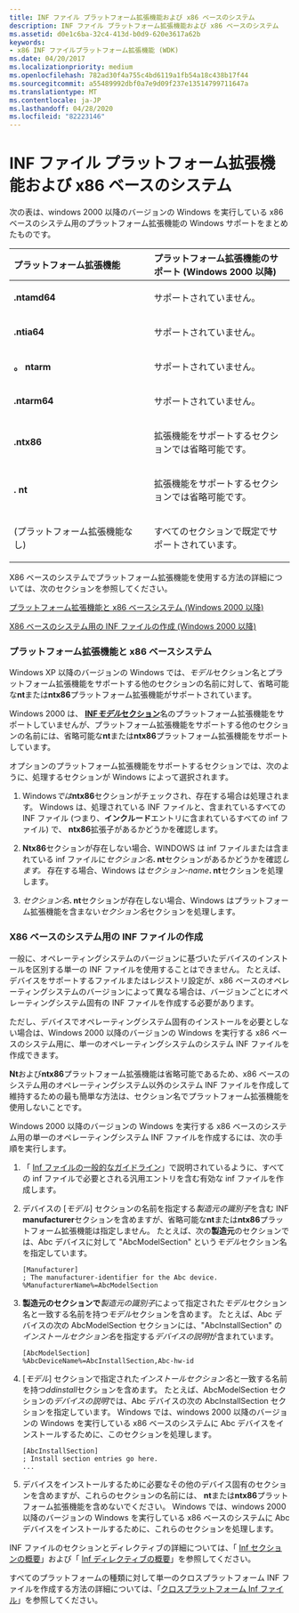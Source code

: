 ```yaml
---
title: INF ファイル プラットフォーム拡張機能および x86 ベースのシステム
description: INF ファイル プラットフォーム拡張機能および x86 ベースのシステム
ms.assetid: d0e1c6ba-32c4-413d-b0d9-620e3617a62b
keywords:
- x86 INF ファイルプラットフォーム拡張機能 (WDK)
ms.date: 04/20/2017
ms.localizationpriority: medium
ms.openlocfilehash: 782ad30f4a755c4bd6119a1fb54a18c438b17f44
ms.sourcegitcommit: a55489992dbf0a7e9d09f237e13514799711647a
ms.translationtype: MT
ms.contentlocale: ja-JP
ms.lasthandoff: 04/28/2020
ms.locfileid: "82223146"
---
```

# <a name="inf-file-platform-extensions-and-x86-based-systems"></a>INF ファイル プラットフォーム拡張機能および x86 ベースのシステム


次の表は、windows 2000 以降のバージョンの Windows を実行している x86 ベースのシステム用のプラットフォーム拡張機能の Windows サポートをまとめたものです。

<table>
<colgroup>
<col width="50%" />
<col width="50%" />
</colgroup>
<thead>
<tr class="header">
<th align="left">プラットフォーム拡張機能</th>
<th align="left">プラットフォーム拡張機能のサポート (Windows 2000 以降)</th>
</tr>
</thead>
<tbody>
<tr class="odd">
<td align="left"><p><strong>.ntamd64</strong></p></td>
<td align="left"><p>サポートされていません。</p></td>
</tr>
<tr class="even">
<td align="left"><p><strong>.ntia64</strong></p></td>
<td align="left"><p>サポートされていません。</p></td>
</tr>
<tr class="odd">
<td align="left"><p><strong>。 ntarm</strong></p></td>
<td align="left"><p>サポートされていません。</p></td>
</tr>
<tr class="even">
<td align="left"><p><strong>.ntarm64</strong></p></td>
<td align="left"><p>サポートされていません。</p></td>
</tr>
<tr class="odd">
<td align="left"><p><strong>.ntx86</strong></p></td>
<td align="left"><p>拡張機能をサポートするセクションでは省略可能です。</p></td>
</tr>
<tr class="even">
<td align="left"><p><strong>. nt</strong></p></td>
<td align="left"><p>拡張機能をサポートするセクションでは省略可能です。</p></td>
</tr>
<tr class="odd">
<td align="left"><p>(プラットフォーム拡張機能なし)</p></td>
<td align="left"><p>すべてのセクションで既定でサポートされています。</p></td>
</tr>
</tbody>
</table>

 

X86 ベースのシステムでプラットフォーム拡張機能を使用する方法の詳細については、次のセクションを参照してください。

[プラットフォーム拡張機能と x86 ベースシステム (Windows 2000 以降)](#platform-extensions-and-x86-based-systems--windows-2000-and-later-)

[X86 ベースのシステム用の INF ファイルの作成 (Windows 2000 以降)](#creating-inf-files-for-x86-based-systems--windows-2000-and-later-)

### <a name="platform-extensions-and-x86-based-systems"></a><a href="" id="platform-extensions-and-x86-based-systems--windows-2000-and-later-"></a>プラットフォーム拡張機能と x86 ベースシステム

Windows XP 以降のバージョンの Windows では、*モデル*セクション名とプラットフォーム拡張機能をサポートする他のセクションの名前に対して、省略可能な**nt**または**ntx86**プラットフォーム拡張機能がサポートされています。

Windows 2000 は、 [**INF*モデル*セクション**](inf-models-section.md)名のプラットフォーム拡張機能をサポートしていませんが、プラットフォーム拡張機能をサポートする他のセクションの名前には、省略可能な**nt**または**ntx86**プラットフォーム拡張機能をサポートしています。

オプションのプラットフォーム拡張機能をサポートするセクションでは、次のように、処理するセクションが Windows によって選択されます。

1. Windows<em>では</em>**ntx86**セクションがチェックされ、存在する場合は処理されます。 Windows は、処理されている INF ファイルと、含まれているすべての INF ファイル (つまり、**インクルード**エントリに含まれているすべての inf ファイル) で、 **ntx86**拡張子があるかどうかを確認します。

2. **Ntx86**セクションが存在しない場合、WINDOWS は inf ファイルまたは含まれている inf ファイルに<em>セクション名</em>**. nt**セクションがあるかどうかを確認<em>します。</em> 存在する場合、Windows は<em>セクション-name</em>**. nt**セクションを処理します。

3. <em>セクション名</em>**. nt**セクションが存在しない場合、Windows はプラットフォーム拡張機能を含まない*セクション名*セクションを処理します。

### <a name="creating-inf-files-for-x86-based-systems"></a><a href="" id="creating-inf-files-for-x86-based-systems--windows-2000-and-later-"></a>X86 ベースのシステム用の INF ファイルの作成

一般に、オペレーティングシステムのバージョンに基づいたデバイスのインストールを区別する単一の INF ファイルを使用することはできません。 たとえば、デバイスをサポートするファイルまたはレジストリ設定が、x86 ベースのオペレーティングシステムのバージョンによって異なる場合は、バージョンごとにオペレーティングシステム固有の INF ファイルを作成する必要があります。

ただし、デバイスでオペレーティングシステム固有のインストールを必要としない場合は、Windows 2000 以降のバージョンの Windows を実行する x86 ベースのシステム用に、単一のオペレーティングシステムのシステム INF ファイルを作成できます。

**Nt**および**ntx86**プラットフォーム拡張機能は省略可能であるため、x86 ベースのシステム用のオペレーティングシステム以外のシステム INF ファイルを作成して維持するための最も簡単な方法は、セクション名でプラットフォーム拡張機能を使用しないことです。

Windows 2000 以降のバージョンの Windows を実行する x86 ベースのシステム用の単一のオペレーティングシステム INF ファイルを作成するには、次の手順を実行します。

1.  「 [Inf ファイルの一般的なガイドライン](general-guidelines-for-inf-files.md)」で説明されているように、すべての inf ファイルで必要とされる汎用エントリを含む有効な inf ファイルを作成します。

2.  デバイスの [*モデル*] セクションの名前を指定する*製造元の識別子*を含む INF **manufacturer**セクションを含めますが、省略可能な**nt**または**ntx86**プラットフォーム拡張機能は指定しません。 たとえば、次の**製造元**のセクションでは、Abc デバイスに対して "AbcModelSection" という*モデル*セクション名を指定しています。

    ```inf
    [Manufacturer]
    ; The manufacturer-identifier for the Abc device.
    %ManufacturerName%=AbcModelSection
    ```

3.  **製造元のセクションで***製造元の識別子*によって指定された*モデル*セクション名と一致する名前を持つ*モデル*セクションを含めます。 たとえば、Abc デバイスの次の AbcModelSection セクションには、"AbcInstallSection" の*インストールセクション名*を指定する*デバイスの説明*が含まれています。

    ```inf
    [AbcModelSection]
    %AbcDeviceName%=AbcInstallSection,Abc-hw-id
    ```

4.  [*モデル*] セクションで指定された*インストールセクション名*と一致する名前を持つ*ddinstall*セクションを含めます。 たとえば、AbcModelSection セクションの*デバイスの説明*では、Abc デバイスの次の AbcInstallSection セクションを指定しています。 Windows では、windows 2000 以降のバージョンの Windows を実行している x86 ベースのシステムに Abc デバイスをインストールするために、このセクションを処理します。

    ```inf
    [AbcInstallSection]
    ; Install section entries go here.
    ...
    ```

5.  デバイスをインストールするために必要なその他のデバイス固有のセクションを含めますが、これらのセクションの名前には、 **nt**または**ntx86**プラットフォーム拡張機能を含めないでください。 Windows では、windows 2000 以降のバージョンの Windows を実行している x86 ベースのシステムに Abc デバイスをインストールするために、これらのセクションを処理します。

INF ファイルのセクションとディレクティブの詳細については、「 [Inf セクションの概要](summary-of-inf-sections.md)」および「 [Inf ディレクティブの概要](summary-of-inf-directives.md)」を参照してください。

すべてのプラットフォームの種類に対して単一のクロスプラットフォーム INF ファイルを作成する方法の詳細については、「[クロスプラットフォーム Inf ファイル](cross-platform-inf-files.md)」を参照してください。

 

 






